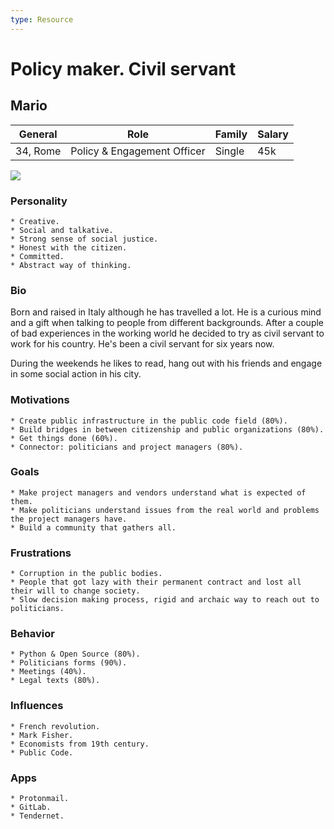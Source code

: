 ```yaml
---
type: Resource
---
```


# Policy maker. Civil servant

## Mario

| General                                  | Role | Family |  Salary   |
| ------------------------------------- | ---------------------------------- | -------- | --- |
| 34, Rome | Policy & Engagement Officer                                | Single    |   45k  |

![](https://images.unsplash.com/photo-1605462863863-10d9e47e15ee?ixlib=rb-1.2.1&ixid=MnwxMjA3fDB8MHxwaG90by1wYWdlfHx8fGVufDB8fHx8&auto=format&fit=crop&w=3870&q=80)

### Personality
    * Creative.
    * Social and talkative.
    * Strong sense of social justice.
    * Honest with the citizen.
    * Committed.
    * Abstract way of thinking.

### Bio
Born and raised in Italy although he has travelled a lot. He is a curious mind and a gift when talking to people from different backgrounds. After a couple of bad experiences in the working world he decided to try as civil servant to work for his country. He's been a civil servant for six years now.

During the weekends he likes to read, hang out with his friends and engage in some social action in his city.

### Motivations
    * Create public infrastructure in the public code field (80%).
    * Build bridges in between citizenship and public organizations (80%).
    * Get things done (60%).
    * Connector: politicians and project managers (80%).

### Goals
    * Make project managers and vendors understand what is expected of them.
    * Make politicians understand issues from the real world and problems the project managers have.
    * Build a community that gathers all.

### Frustrations
    * Corruption in the public bodies.
    * People that got lazy with their permanent contract and lost all their will to change society.
    * Slow decision making process, rigid and archaic way to reach out to politicians.

### Behavior
    * Python & Open Source (80%).
    * Politicians forms (90%).
    * Meetings (40%).
    * Legal texts (80%).

### Influences
    * French revolution.
    * Mark Fisher.
    * Economists from 19th century.
    * Public Code.

### Apps
    * Protonmail.
    * GitLab.
    * Tendernet.
